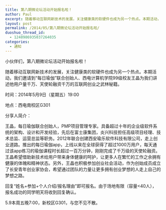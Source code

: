 ```yaml
---
title: 第八期微论坛活动开始报名啦！
author: Paul
excerpt: 随着移动互联网新技术的发展，关注健康类的软硬件也成为另一个热点。本期活动，我们邀请到“每日瑜伽”联合创始人、西电计算机学院99级校友王晶为我们讲述他用户量千万、天使轮融资千万的互联网创业之武林秘籍。
layout: post
permalink: /2014/05/第八期微论坛活动开始报名啦/
duoshuo_thread_id:
  - 1248986935037264035
categories:
  - 通知
---
```


小伙伴们，第八期微论坛活动开始报名啦！

随着移动互联网新技术的发展，关注健康类的软硬件也成为另一个热点。本期活动，我们邀请到“每日瑜伽”联合创始人、西电计算机学院99级校友王晶为我们讲述他用户量千万、天使轮融资千万的互联网创业之武林秘籍。

时间：2014年5月9日（星期五）19:00  

地点：西电南校区G301  

分享人简介：  

王晶，每日瑜伽联合创始人，PMP项目管理专家。具备超过十年的企业级软件系统的架构、设计和开发经验，先后在富士康集团，炎兴科技担任高级项目经理、技术总监、运营总监等职务。2012年联合创建西安瑜乐软件科技有限公司，走上创业道路。推出的每日瑜伽app，上线以来在全球获得了超过1000万用户，每天通过该app练习的瑜伽课程时长超过一百万分钟，刚刚完成了千万级的天使轮融资。王晶希望借助新技术给用户带来身体健康的呵护，让更多人在繁忙的工作之余拥有健康的体魄和精神状态。另外，王晶也积极参加创业社会活动，作为创始成员成立了长安青年创业家协会，希望通过团队的力量让更多拥有创业梦想的人走上自己的梦想之路。

回复“姓名+参加+个人介绍/报名理由”即可报名。由于场地有限（容量<40人），报名成功的同学明天将收到回复确认。

5.9本周五晚7:00，新校区G301，与您不见不散。

